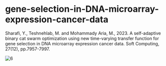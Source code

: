 # gene-selection-in-DNA-microarray-expression-cancer-data
Sharafi, Y., Teshnehlab, M. and Mohammady Aria, M., 2023. A self-adaptive binary cat swarm optimization using new time-varying transfer function for gene selection in DNA microarray expression cancer data. Soft Computing, 27(12), pp.7957-7997.


![6](https://github.com/Yousef-Sharafi/gene-selection-in-DNA-microarray-expression-cancer-data/assets/142591174/1eb2ed60-1847-488d-96e9-b056a1bdf251)
